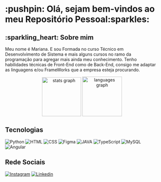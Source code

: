 <h1> :pushpin: Olá, sejam bem-vindos ao meu Repositório Pessoal:sparkles:</h1>

<h2>:sparkling_heart: Sobre mim</h2>
<p>Meu nome é Mariana. E sou Formada no curso Técnico em Desenvolvimento de Sistema 
  e mais alguns cursos no ramo da programação para agregar mais ainda meu conhecimento. Tenho habilidades técnicas de Front-End como de Back-End, consigo me adaptar as linguagens e/ou FrameWorks que a empresa esteja procurando.


</p>
<div align="center">
  <img src="https://github-readme-stats.vercel.app/api?username=Mariianah-Santos&hide_title=false&hide_rank=false&show_icons=true&include_all_commits=true&count_private=true&disable_animations=false&theme=github_dark&locale=en&hide_border=false&order=1" height="128" alt="stats graph"  />
  <img src="https://github-readme-stats.vercel.app/api/top-langs?username=Mariianah-Santos&locale=en&hide_title=false&layout=compact&card_width=320&langs_count=6&theme=github_dark&hide_border=false&order=2" height="130" alt="languages graph"  />
</div>
<h2>Tecnologias</h2>

![Python](https://img.shields.io/badge/Python-3776AB?style=for-the-badge&logo=python&logoColor=white)
![HTML](https://img.shields.io/badge/HTML5-E34F26?style=for-the-badge&logo=html5&logoColor=white)
![CSS](https://img.shields.io/badge/CSS-239120?&style=for-the-badge&logo=css3&logoColor=white)
![Figma](https://img.shields.io/badge/Figma-F24E1E?style=for-the-badge&logo=figma&logoColor=white)
![JAVA](	https://img.shields.io/badge/Java-ED8B00?style=for-the-badge&logo=openjdk&logoColor=white)
![TypeScript](https://img.shields.io/badge/TypeScript-007ACC?style=for-the-badge&logo=typescript&logoColor=white)
![MySQL](https://img.shields.io/badge/MySQL-00000F?style=for-the-badge&logo=mysql&logoColor=white)
![Angular](https://img.shields.io/badge/Angular-DD0031?style=for-the-badge&logo=angular&logoColor=white)

<h2>Rede Sociais</h2>

[![Instagram](https://img.shields.io/badge/Instagram-E4405F?style=for-the-badge&logo=instagram&logoColor=white)](https://www.instagram.com/mariih_gsantos/)
[![Linkedin](https://img.shields.io/badge/LinkedIn-0077B5?style=for-the-badge&logo=linkedin&logoColor=white)](https://www.linkedin.com/in/mariana-gon%C3%A7alo-3269a9263/)
